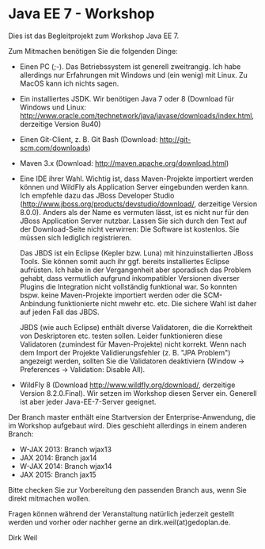 Java EE 7 - Workshop
========================

Dies ist das Begleitprojekt zum Workshop Java EE 7.

Zum Mitmachen benötigen Sie die folgenden Dinge:

- Einen PC (;-). Das Betriebssystem ist generell zweitrangig. Ich habe allerdings nur Erfahrungen mit Windows und (ein wenig) mit Linux. Zu MacOS kann ich nichts sagen.

- Ein installiertes JSDK. Wir benötigen Java 7 oder 8 (Download für Windows und Linux: http://www.oracle.com/technetwork/java/javase/downloads/index.html, derzeitige Version 8u40)

- Einen Git-Client, z. B. Git Bash (Download: http://git-scm.com/downloads)

- Maven 3.x (Download: http://maven.apache.org/download.html)

- Eine IDE ihrer Wahl. Wichtig ist, dass Maven-Projekte importiert werden können und WildFly als Application Server eingebunden werden kann. Ich empfehle dazu das
  JBoss Developer Studio (http://www.jboss.org/products/devstudio/download/, derzeitige Version 8.0.0). Anders als der Name es vermuten lässt, ist es nicht nur für den JBoss 
  Application Server nutzbar. Lassen Sie sich durch den Text auf der Download-Seite nicht verwirren: Die Software ist kostenlos. Sie müssen sich lediglich registrieren.
  
  Das JBDS ist ein Eclipse (Kepler bzw. Luna) mit hinzuinstallierten JBoss Tools. Sie können somit auch ihr ggf. bereits installiertes Eclipse aufrüsten. Ich habe in der
  Vergangenheit aber sporadisch das Problem gehabt, dass vermutlich aufgrund inkompatibler Versionen diverser Plugins die Integration nicht vollständig funktional war.
  So konnten bspw. keine Maven-Projekte importiert werden oder die SCM-Anbindung funktionierte nicht mwehr etc. etc. Die sichere Wahl ist daher auf jeden Fall das JBDS.
  
  JBDS (wie auch Eclipse) enthält diverse Validatoren, die die Korrektheit von Deskriptoren etc. testen sollen. Leider funktionieren diese Validatoren (zumindest für 
  Maven-Projekte) nicht korrekt. Wenn nach dem Import der Projekte Validierungsfehler (z. B. "JPA Problem") angezeigt werden, sollten Sie die Validatoren deaktiviern 
  (Window -> Preferences -> Validation: Disable All).

- WildFly 8 (Download http://www.wildfly.org/download/, derzeitige Version 8.2.0.Final). Wir setzen im Workshop diesen Server ein. Generell ist aber jeder 
  Java-EE-7-Server geeignet.
  

Der Branch master enthält eine Startversion der Enterprise-Anwendung, die im Workshop aufgebaut wird. Dies geschieht allerdings in einem anderen Branch:
- W-JAX 2013: Branch wjax13
- JAX 2014:   Branch jax14
- W-JAX 2014: Branch wjax14
- JAX 2015:   Branch jax15

Bitte checken Sie zur Vorbereitung den passenden Branch aus, wenn Sie direkt mitmachen wollen.
  
Fragen können während der Veranstaltung natürlich jederzeit gestellt werden und vorher oder nachher gerne an dirk.weil(at)gedoplan.de.

Dirk Weil   